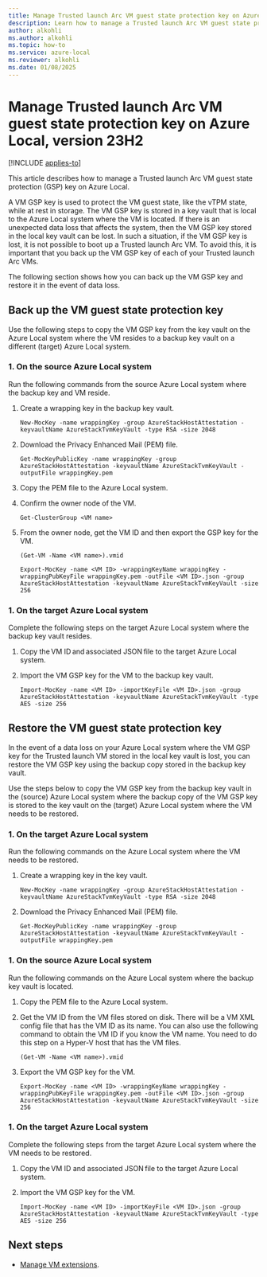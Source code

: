 ```yaml
---
title: Manage Trusted launch Arc VM guest state protection key on Azure Local, version 23H2
description: Learn how to manage a Trusted launch Arc VM guest state protection key on Azure Local, version 23H2.
author: alkohli
ms.author: alkohli
ms.topic: how-to
ms.service: azure-local
ms.reviewer: alkohli
ms.date: 01/08/2025
---
```


# Manage Trusted launch Arc VM guest state protection key on Azure Local, version 23H2

[!INCLUDE [applies-to](../includes/hci-applies-to-23h2.md)]

This article describes how to manage a Trusted launch Arc VM guest state protection (GSP) key on Azure Local.

A VM GSP key is used to protect the VM guest state, like the vTPM state, while at rest in storage. The VM GSP key is stored in a key vault that is local to the Azure Local system where the VM is located. If there is an unexpected data loss that affects the system, then the VM GSP key stored in the local key vault can be lost. In such a situation, if the VM GSP key is lost, it is not possible to boot up a Trusted launch Arc VM. To avoid this, it is important that you back up the VM GSP key of each of your Trusted launch Arc VMs.

The following section shows how you can back up the VM GSP key and restore it in the event of data loss.

## Back up the VM guest state protection key

Use the following steps to copy the VM GSP key from the key vault on the Azure Local system where the VM resides to a backup key vault on a different (target) Azure Local system.

### 1. On the source Azure Local system

Run the following commands from the source Azure Local system where the backup key and VM reside.

1. Create a wrapping key in the backup key vault.

    ```azurecli
    New-MocKey -name wrappingKey -group AzureStackHostAttestation -keyvaultName AzureStackTvmKeyVault -type RSA -size 2048
    ```

1. Download the Privacy Enhanced Mail (PEM) file.

    ```azurecli
    Get-MocKeyPublicKey -name wrappingKey -group AzureStackHostAttestation -keyvaultName AzureStackTvmKeyVault -outputFile wrappingKey.pem
    ```

1. Copy the PEM file to the Azure Local system.
1. Confirm the owner node of the VM.

    ```azurecli
    Get-ClusterGroup <VM name>
    ```

1. From the owner node, get the VM ID and then export the GSP key for the VM.

    ```azurecli
    (Get-VM -Name <VM name>).vmid
    ```

    ```azurecli
    Export-MocKey -name <VM ID> -wrappingKeyName wrappingKey -wrappingPubKeyFile wrappingKey.pem -outFile <VM ID>.json -group AzureStackHostAttestation -keyvaultName AzureStackTvmKeyVault -size 256
    ```

### 1. On the target Azure Local system

Complete the following steps on the target Azure Local system where the backup key vault resides.

1. Copy the VM ID and associated JSON file to the target Azure Local system.

1. Import the VM GSP key for the VM to the backup key vault.

    ```azurecli
    Import-MocKey -name <VM ID> -importKeyFile <VM ID>.json -group AzureStackHostAttestation -keyvaultName AzureStackTvmKeyVault -type AES -size 256
    ```

## Restore the VM guest state protection key

In the event of a data loss on your Azure Local system where the VM GSP key for the Trusted launch VM stored in the local key vault is lost, you can restore the VM GSP key using the backup copy stored in the backup key vault.

Use the steps below to copy the VM GSP key from the backup key vault in the (source) Azure Local system where the backup copy of the VM GSP key is stored to the key vault on the (target) Azure Local system where the VM needs to be restored.

### 1. On the target Azure Local system

Run the following commands on the Azure Local system where the VM needs to be restored.

1. Create a wrapping key in the key vault.

    ```azurecli
    New-MocKey -name wrappingKey -group AzureStackHostAttestation -keyvaultName AzureStackTvmKeyVault -type RSA -size 2048
    ```

1. Download the Privacy Enhanced Mail (PEM) file.

    ```azurecli
   Get-MocKeyPublicKey -name wrappingKey -group AzureStackHostAttestation -keyvaultName AzureStackTvmKeyVault -outputFile wrappingKey.pem
    ```

### 1. On the source Azure Local system

Run the following commands on the Azure Local system where the backup key vault is located.

1. Copy the PEM file to the Azure Local system.

1. Get the VM ID from the VM files stored on disk. There will be a VM XML config file that has the VM ID as its name. You can also use the following command to obtain the VM ID if you know the VM name. You need to do this step on a Hyper-V host that has the VM files.

    ```azurecli
    (Get-VM -Name <VM name>).vmid
    ```

1. Export the VM GSP key for the VM.

    ```azurecli
    Export-MocKey -name <VM ID> -wrappingKeyName wrappingKey -wrappingPubKeyFile wrappingKey.pem -outFile <VM ID>.json -group AzureStackHostAttestation -keyvaultName AzureStackTvmKeyVault -size 256
    ```

### 1. On the target Azure Local system

Complete the following steps from the target Azure Local system where the VM needs to be restored.

1. Copy the VM ID and associated JSON file to the target Azure Local system.

1. Import the VM GSP key for the VM.

    ```azurecli
    Import-MocKey -name <VM ID> -importKeyFile <VM ID>.json -group AzureStackHostAttestation -keyvaultName AzureStackTvmKeyVault -type AES -size 256
    ```

## Next steps

- [Manage VM extensions](virtual-machine-manage-extension.md).
